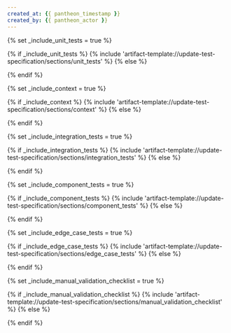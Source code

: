 ```yaml
---
created_at: {{ pantheon_timestamp }}
created_by: {{ pantheon_actor }}
---
```

{% set _include_unit_tests = true %}
<!-- SECTION:START:UNIT_TESTS -->
{% if _include_unit_tests %}
{% include 'artifact-template://update-test-specification/sections/unit_tests' %}
{% else %}
<!-- SECTION:PLACEHOLDER -->
{% endif %}
<!-- SECTION:END:UNIT_TESTS -->

{% set _include_context = true %}
<!-- SECTION:START:CONTEXT -->
{% if _include_context %}
{% include 'artifact-template://update-test-specification/sections/context' %}
{% else %}
<!-- SECTION:PLACEHOLDER -->
{% endif %}
<!-- SECTION:END:CONTEXT -->

{% set _include_integration_tests = true %}
<!-- SECTION:START:INTEGRATION_TESTS -->
{% if _include_integration_tests %}
{% include 'artifact-template://update-test-specification/sections/integration_tests' %}
{% else %}
<!-- SECTION:PLACEHOLDER -->
{% endif %}
<!-- SECTION:END:INTEGRATION_TESTS -->

{% set _include_component_tests = true %}
<!-- SECTION:START:COMPONENT_TESTS -->
{% if _include_component_tests %}
{% include 'artifact-template://update-test-specification/sections/component_tests' %}
{% else %}
<!-- SECTION:PLACEHOLDER -->
{% endif %}
<!-- SECTION:END:COMPONENT_TESTS -->

{% set _include_edge_case_tests = true %}
<!-- SECTION:START:EDGE_CASE_TESTS -->
{% if _include_edge_case_tests %}
{% include 'artifact-template://update-test-specification/sections/edge_case_tests' %}
{% else %}
<!-- SECTION:PLACEHOLDER -->
{% endif %}
<!-- SECTION:END:EDGE_CASE_TESTS -->

{% set _include_manual_validation_checklist = true %}
<!-- SECTION:START:MANUAL_VALIDATION_CHECKLIST -->
{% if _include_manual_validation_checklist %}
{% include 'artifact-template://update-test-specification/sections/manual_validation_checklist' %}
{% else %}
<!-- SECTION:PLACEHOLDER -->
{% endif %}
<!-- SECTION:END:MANUAL_VALIDATION_CHECKLIST -->